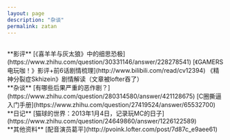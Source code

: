 ```yaml
---
layout: page
description: "杂谈"
permalink: zatan
---
```

<title>杂谈 - 猫球社长</title>
<link rel="shortcut icon" href="/favicon.ico" type="image/x-icon"/>
<br>
**影评**  
[《喜羊羊与灰太狼》中的细思恐极](https://www.zhihu.com/question/30331146/answer/228278541)  
[《GAMERS电玩咖！》影评+前6话剧情梳理](http://www.bilibili.com/read/cv12394)  
《精神分裂症Skhizein》剧情解读（文章被lofter吞了）  
<br>
**杂谈**  
[有哪些后果严重的恶作剧？](https://www.zhihu.com/question/280314580/answer/421128675)  
[C圈撕逼入门手册](https://www.zhihu.com/question/27419524/answer/65532700)  
<br>
**日记**  
[猫球的世界：2013年1月4日，记录玩MC的日子](https://www.zhihu.com/question/24649860/answer/1226122589)  
<br>
**其他资料**  
[配音演员葛平](http://pvoink.lofter.com/post/7d87c_e9aee61)  





